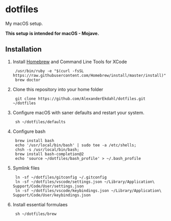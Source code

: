 # dotfiles

My macOS setup.

**This setup is intended for macOS - Mojave.**

## Installation

1. Install [Homebrew](http://mxcl.github.com/homebrew/) and Command Line Tools for XCode

        /usr/bin/ruby -e "$(curl -fsSL https://raw.githubusercontent.com/Homebrew/install/master/install)"
        brew doctor

1. Clone this repository into your home folder

        git clone https://github.com/AlexanderEkdahl/dotfiles.git ~/dotfiles

1. Configure macOS with saner defaults and restart your system.

        sh ~/dotfiles/defaults

1. Configure bash

        brew install bash
        echo '/usr/local/bin/bash' | sudo tee -a /etc/shells;
        chsh -s /usr/local/bin/bash;
        brew install bash-completion@2
        echo 'source ~/dotfiles/bash_profile' > ~/.bash_profile

1. Symlink files

        ln -sf ~/dotfiles/gitconfig ~/.gitconfig
        ln -sf ~/dotfiles/vscode/settings.json ~/Library/Application\ Support/Code/User/settings.json
        ln -sf ~/dotfiles/vscode/keybindings.json ~/Library/Application\ Support/Code/User/keybindings.json

1. Install essential formulaes

        sh ~/dotfiles/brew
